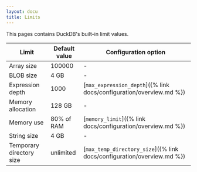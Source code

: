 ```yaml
---
layout: docu
title: Limits
---
```


This pages contains DuckDB's built-in limit values.

| Limit | Default value | Configuration option |
|---|---|---|
| Array size | 100000 | - |
| BLOB size | 4 GB | - |
| Expression depth | 1000 | [`max_expression_depth`]({% link docs/configuration/overview.md %}) |
| Memory allocation | 128 GB | - |
| Memory use | 80% of RAM | [`memory_limit`]({% link docs/configuration/overview.md %}) |
| String size | 4 GB | - |
| Temporary directory size | unlimited | [`max_temp_directory_size`]({% link docs/configuration/overview.md %}) |
